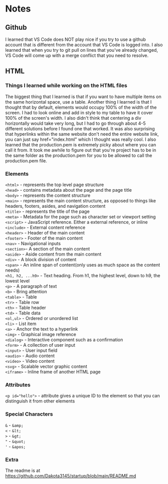 # Notes

## Github

I learned that VS Code does NOT play nice if you try to use a github account that is different from the account that VS Code is logged into. I also learned that when you try to git pull on lines that you've already changed, VS Code will come up with a merge conflict that you need to resolve.

## HTML

### Things I learned while working on the HTML files
The biggest thing that I learned is that if you want to have multiple items on the same horizontal space, use a table. Another thing I learned is that I thought that by default, elements would occupy 100% of the width of the screen. I had to look online and add in style to my table to have it cover 100% of the screen's width. I also didn't think that centering a div horizontally would take very long, but I had to go through about 4-5 different solutions before I found one that worked. It was also surprising that hyperlinks within the same website don't need the entire website link, you can just say href="index.html" which I thought was really cool. I also learned that the production.pem is extremely picky about where you can call it from. It took me awhile to figure out that you're project has to be in the same folder as the production.pem for you to be allowed to call the production.pem file.

### Elements
`<html>` - represents the top level page structure<br>
`<head>` - contains metadata about the page and the page title<br>
`<body>` - represents the content structure<br>
`<main>` - represents the main content structure, as opposed to things like headers, footers, asides, and navigation content<br>
`<title>` - represents the title of the page<br>
`<meta>` - Metadata for the page such as character set or viewport setting<br>
`<script>` - JavaScript reference. Either a external reference, or inline<br>
`<include>` - External content reference<br>
`<header>` - Header of the main content<br>
`<footer>` - Footer of the main content<br>
`<nav>` - Navigational inputs<br>
`<section>`- A section of the main content<br>
`<aside>` - Aside content from the main content<br>
`<div>` - A block division of content<br>
`<span>` - An inline span of content(only uses as much space as the content needs)<br>
`<h1, h2, ...h9>` - Text heading. From h1, the highest level, down to h9, the lowest level<br>
`<p>` - A paragraph of text<br>
`<b>` - Bring attention<br>
`<table>` - Table<br>
`<tr>` - Table row<br>
`<th>` - Table header<br>
`<td>` - Table data<br>
`<ol,ul>` - Ordered or unordered list<br>
`<li>` - List item<br>
`<a>` - Anchor the text to a hyperlink<br>
`<img>` - Graphical image reference<br>
`<dialog>` - Interactive component such as a confirmation<br>
`<form>` - A collection of user input<br>
`<input>` - User input field<br>
`<audio>` - Audio content<br>
`<video>` - Video content<br>
`<svg>` - Scalable vector graphic content<br>
`<iframe>` - Inline frame of another HTML page<br>

### Attributes
`<p id="hello">` - attribute gives a unique ID to the element so that you can distinguish it from other elements<br>

### Special Characters
`&` - `&amp;`<br>
`<` - `&lt;`<br>
`>` - `&gt;`<br>
`"` - `&quot;`<br>
`'` - `&apos;`<br>

### Extra

The readme is at https://github.com/Dakota3145/startup/blob/main/README.md
